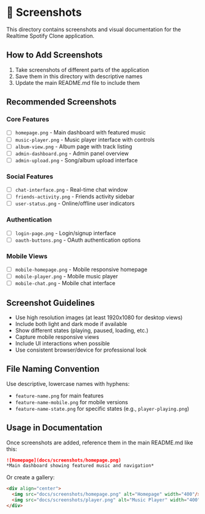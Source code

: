# 📸 Screenshots

This directory contains screenshots and visual documentation for the Realtime Spotify Clone application.

## How to Add Screenshots

1. Take screenshots of different parts of the application
2. Save them in this directory with descriptive names
3. Update the main README.md file to include them

## Recommended Screenshots

### Core Features
- [ ] `homepage.png` - Main dashboard with featured music
- [ ] `music-player.png` - Music player interface with controls
- [ ] `album-view.png` - Album page with track listing
- [ ] `admin-dashboard.png` - Admin panel overview
- [ ] `admin-upload.png` - Song/album upload interface

### Social Features
- [ ] `chat-interface.png` - Real-time chat window
- [ ] `friends-activity.png` - Friends activity sidebar
- [ ] `user-status.png` - Online/offline user indicators

### Authentication
- [ ] `login-page.png` - Login/signup interface
- [ ] `oauth-buttons.png` - OAuth authentication options

### Mobile Views
- [ ] `mobile-homepage.png` - Mobile responsive homepage
- [ ] `mobile-player.png` - Mobile music player
- [ ] `mobile-chat.png` - Mobile chat interface

## Screenshot Guidelines

- Use high resolution images (at least 1920x1080 for desktop views)
- Include both light and dark mode if available
- Show different states (playing, paused, loading, etc.)
- Capture mobile responsive views
- Include UI interactions when possible
- Use consistent browser/device for professional look

## File Naming Convention

Use descriptive, lowercase names with hyphens:
- `feature-name.png` for main features
- `feature-name-mobile.png` for mobile versions
- `feature-name-state.png` for specific states (e.g., `player-playing.png`)

## Usage in Documentation

Once screenshots are added, reference them in the main README.md like this:

```markdown
![Homepage](docs/screenshots/homepage.png)
*Main dashboard showing featured music and navigation*
```

Or create a gallery:

```markdown
<div align="center">
  <img src="docs/screenshots/homepage.png" alt="Homepage" width="400"/>
  <img src="docs/screenshots/player.png" alt="Music Player" width="400"/>
</div>
```